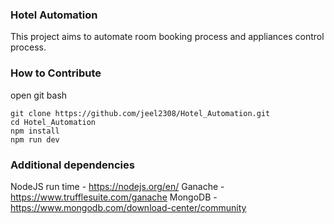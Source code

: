 ### Hotel Automation
This project aims to automate room booking process and appliances control process.

### How to Contribute
open git bash 
```
git clone https://github.com/jeel2308/Hotel_Automation.git
cd Hotel_Automation
npm install
npm run dev
```

### Additional dependencies
NodeJS run time - <https://nodejs.org/en/>
Ganache - <https://www.trufflesuite.com/ganache>
MongoDB - <https://www.mongodb.com/download-center/community>
